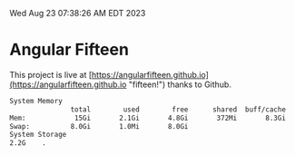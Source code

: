 Wed Aug 23 07:38:26 AM EDT 2023

# Angular Fifteen


This project is live at [https://angularfifteen.github.io](https://angularfifteen.github.io "fifteen!") thanks to Github.

```bash
System Memory
               total        used        free      shared  buff/cache   available
Mem:            15Gi       2.1Gi       4.8Gi       372Mi       8.3Gi        12Gi
Swap:          8.0Gi       1.0Mi       8.0Gi
System Storage
2.2G	.
